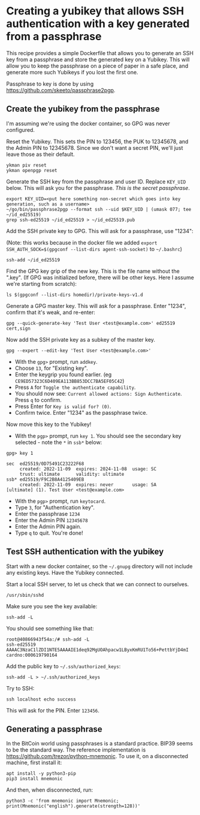 # Creating a yubikey that allows SSH authentication with a key generated from a passphrase

This recipe provides a simple Dockerfile that allows you to generate an SSH key
from a passphrase and store the generated key on a Yubikey. This will allow you
to keep the passphrase on a piece of paper in a safe place, and generate more
such Yubikeys if you lost the first one.

Passphrase to key is done by using https://github.com/skeeto/passphrase2pgp.

## Create the yubikey from the passphrase

I'm assuming we're using the docker container, so GPG was never configured.

Reset the Yubikey. This sets the PIN to 123456, the PUK to 12345678, and the Admin PIN to 12345678.
Since we don't want a secret PIN, we'll just leave those as their default.

```
ykman piv reset
ykman openpgp reset
```

Generate the SSH key from the passphrase and user ID. Replace `KEY_UID` below. This
will ask you for the passphrase. *This is the secret passphrase*.

```
export KEY_UID=<put here something non-secret which goes into key generation, such as a username>
~/go/bin/passphrase2pgp --format ssh --uid $KEY_UID | (umask 077; tee ~/id_ed25519)
grep ssh-ed25519 ~/id_ed25519 > ~/id_ed25519.pub
```

Add the SSH private key to GPG. This will ask for a passphrase, use "1234":

(Note: this works because in the docker file we added `export SSH_AUTH_SOCK=$(gpgconf --list-dirs agent-ssh-socket)` to `~/.bashrc`)

```
ssh-add ~/id_ed25519
```

Find the GPG key grip of the new key. This is the file name without the ".key".
(If GPG was initialized before, there will be other keys. Here I assume we're starting from scratch):

```
ls $(gpgconf --list-dirs homedir)/private-keys-v1.d
```

Generate a GPG master key. This will ask for a passphrase. Enter "1234", confirm that it's weak, and re-enter:

```
gpg --quick-generate-key 'Test User <test@example.com>' ed25519 cert,sign
```

Now add the SSH private key as a subkey of the master key.

```
gpg --expert --edit-key 'Test User <test@example.com>'
```

* With the `gpg>` prompt, run `addkey`.
* Choose `13`, for "Existing key".
* Enter the keygrip you found earlier. (eg `CE9ED57323C6D409EA113BB853DCC7BA5EF05C42`)
* Press `A` for `Toggle the authenticate capability`. 
* You should now see: `Current allowed actions: Sign Authenticate`. Press `q` to confirm.
* Press Enter for `Key is valid for? (0)`.
* Confirm twice. Enter "1234" as the passphrase twice.

Now move this key to the Yubikey!

* With the `pgp>` prompt, run `key 1`. You should see the secondary key selected - note the `*` in  `ssb*` below:

```
gpg> key 1

sec  ed25519/0D75491C23222F68
     created: 2022-11-09  expires: 2024-11-08  usage: SC  
     trust: ultimate      validity: ultimate
ssb* ed25519/F9C2B8A4125409EB
     created: 2022-11-09  expires: never       usage: SA  
[ultimate] (1). Test User <test@example.com>
```

* With the `pgp>` prompt, run `keytocard`.
* Type `3`, for "Authentication key".
* Enter the passphrase `1234`
* Enter the Admin PIN `12345678`
* Enter the Admin PIN again.
* Type `q` to quit. You're done!

## Test SSH authentication with the yubikey

Start with a new docker container, so the `~/.gnupg` directory will not include
any existing keys. Have the Yubikey connected.

Start a local SSH server, to let us check that we can connect to ourselves.

```
/usr/sbin/sshd
```

Make sure you see the key available:

```
ssh-add -L
```

You should see something like that:

```
root@40866943f54a:/# ssh-add -L
ssh-ed25519 AAAAC3NzaC1lZDI1NTE5AAAAIE1deq92MgUOAhpacw1LByxKmRU1To56+PettbYjD4mI cardno:000619790164
```

Add the public key to `~/.ssh/authorized_keys`:

```
ssh-add -L > ~/.ssh/authorized_keys
```

Try to SSH:

```
ssh localhost echo success
```

This will ask for the PIN. Enter `123456`.


## Generating a passphrase

In the BitCoin world using passphrases is a standard practice. BIP39 seems to be
the standard way. The reference implementation is https://github.com/trezor/python-mnemonic.
To use it, on a disconnected machine, first install it:

```
apt install -y python3-pip
pip3 install mnemonic
```

And then, when disconnected, run:

```
python3 -c 'from mnemonic import Mnemonic; print(Mnemonic("english").generate(strength=128))'
```